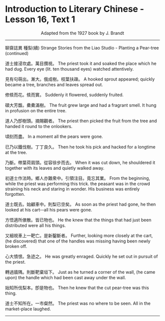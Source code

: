 # Introduction to Literary Chinese - Lesson 16, Text 1

<center>Adapted from the 1927 book by J. Brandt</center>

---

聊齋誌異 種梨(續)
Strange Stories from the Liao Studio - Planting a Pear-tree (continued)

<!-- 道士接浸坎處。萬目攢視。見有句萌出。漸大。俄成樹。枝葉扶疎。修倐而花。倐而實。碩大芳馥。纍纍滿樹。道人乃卽樹頭。摘賜觀者。頃刻而盡。已乃以鐵伐樹。丁丁良久。乃斷。帶葉荷肩頭。從容徐步而去。初道士作法時。鄉人亦難衆中。引領注目。竟忘其業。道士既去。始顧車中。則梨已空矣。方悟適所俵散。皆已物也。又細視車上一靶亡。是新鑿斷者。心大憤恨。急迹之。轉過牆隅。則斷靶棄垣下。始知所伐梨本。卽是物也。道士不知所在。一市粲然。
The priest took it and soaked the place which he had dug. Every eye (lit. ten thousand eyes) watched attentively. A hooked sprout appeared; quickly became a tree, branches and leaves spread out. Suddenly it flowered, suddenly fruited. The fruit grew large and had a fragrant smell. It hung in profusion on the entire tree. The priest then picked the fruit from the tree and handed it round to the onlookers. In a moment all the pears were gone. Then he took his pick and hacked for a longtime at the tree. When it was cut down, he shouldered it together with its leaves and quietly walked away. From the beginning, while the priest was performing this trick. the peasant was in the crowd straining his neck and staring in wonder. His business was entirely forgotten. As soon as the priest had gone, he then looked at his cart, -all his pears were gone. He the knew that the things that had just been distributed were all his things. Further, looking more closely at the cart, (he discovered) that one of the handles was missing having been newly broken off. He was greatly enraged. Quickly he set out in pursuit of the priest, and just as he turned a corner of the wall, (he came upon) the handle which had been cast away under the wall. Then he knew that the cut pear-tree was this thing. The priest was no where to be seen. All in the market-place laughed. -->

道士接浸坎處。萬目攢視。
The priest took it and soaked the place which he had dug. Every eye (lit. ten thousand eyes) watched attentively.

見有句萌出。漸大。俄成樹。枝葉扶疎。
A hooked sprout appeared; quickly became a tree, branches and leaves spread out.

修倐而花。倐而實。
Suddenly it flowered, suddenly fruited.

碩大芳馥。纍纍滿樹。
The fruit grew large and had a fragrant smell. It hung in profusion on the entire tree.

道人乃卽樹頭。摘賜觀者。
The priest then picked the fruit from the tree and handed it round to the onlookers.

頃刻而盡。
In a moment all the pears were gone.

已乃以鐵伐樹。丁丁良久。
Then he took his pick and hacked for a longtime at the tree.

乃斷。帶葉荷肩頭。從容徐步而去。
When it was cut down, he shouldered it together with its leaves and quietly walked away.

初道士作法時。鄉人亦難衆中。引領注目。竟忘其業。
From the beginning, while the priest was performing this trick. the peasant was in the crowd straining his neck and staring in wonder. His business was entirely forgotten.

道士既去。始顧車中。則梨已空矣。
As soon as the priest had gone, he then looked at his cart--all his pears were gone.

方悟適所俵散。皆已物也。
He the knew that the things that had just been distributed were all his things.

又細視車上一靶亡。是新鑿斷者。
Further, looking more closely at the cart, (he discovered) that one of the handles was missing having been newly broken off.

心大憤恨。急迹之。
He was greatly enraged. Quickly he set out in pursuit of the priest.

轉過牆隅。則斷靶棄垣下。
Just as he turned a corner of the wall, (he came upon) the handle which had been cast away under the wall.

始知所伐梨本。卽是物也。
Then he knew that the cut pear-tree was this thing.

道士不知所在。一市粲然。
The priest was no where to be seen. All in the market-place laughed.

---

